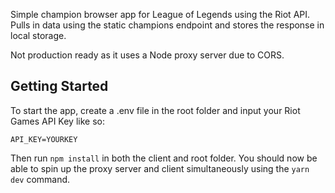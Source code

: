 Simple champion browser app for League of Legends using the Riot API. Pulls in data using the static champions endpoint and stores the response in local storage.

Not production ready as it uses a Node proxy server due to CORS.

## Getting Started

To start the app, create a .env file in the root folder and input your Riot Games API Key like so:

`API_KEY=YOURKEY`

 Then run `npm install` in both the client and root folder. You should now be able to spin up the proxy server and client simultaneously using the `yarn dev` command.

